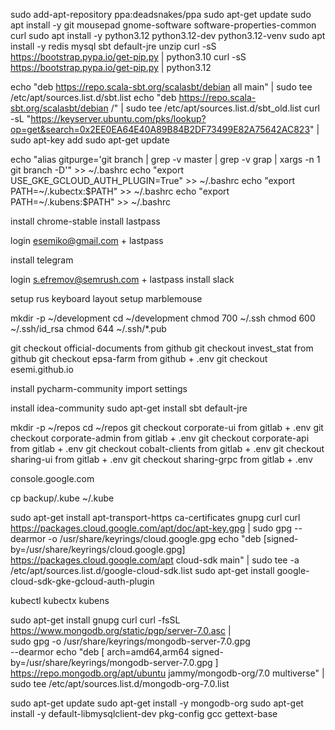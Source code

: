 
sudo add-apt-repository ppa:deadsnakes/ppa
sudo apt-get update
sudo apt install -y git mousepad gnome-software software-properties-common curl
sudo apt install -y python3.12 python3.12-dev python3.12-venv
sudo apt install -y redis mysql sbt default-jre unzip
curl -sS https://bootstrap.pypa.io/get-pip.py | python3.10
curl -sS https://bootstrap.pypa.io/get-pip.py | python3.12

echo "deb https://repo.scala-sbt.org/scalasbt/debian all main" | sudo tee /etc/apt/sources.list.d/sbt.list
echo "deb https://repo.scala-sbt.org/scalasbt/debian /" | sudo tee /etc/apt/sources.list.d/sbt_old.list
curl -sL "https://keyserver.ubuntu.com/pks/lookup?op=get&search=0x2EE0EA64E40A89B84B2DF73499E82A75642AC823" | sudo apt-key add
sudo apt-get update


echo "alias gitpurge='git branch | grep -v master | grep -v grap | xargs -n 1 git branch -D'" >> ~/.bashrc
echo "export USE_GKE_GCLOUD_AUTH_PLUGIN=True" >> ~/.bashrc
echo "export PATH=~/.kubectx:$PATH" >> ~/.bashrc
echo "export PATH=~/.kubens:$PATH" >> ~/.bashrc

install chrome-stable
install lastpass

login esemiko@gmail.com + lastpass

install telegram

login s.efremov@semrush.com + lastpass
install slack

setup rus keyboard layout
setup marblemouse

mkdir -p ~/development
cd  ~/development
chmod 700 ~/.ssh
chmod 600 ~/.ssh/id_rsa
chmod 644 ~/.ssh/*.pub

git checkout official-documents from github
git checkout invest_stat from github
git checkout epsa-farm from github + .env
git checkout esemi.github.io


install pycharm-community
import settings

install idea-community
sudo apt-get install sbt default-jre

mkdir -p ~/repos
cd ~/repos
git checkout corporate-ui from gitlab + .env
git checkout corporate-admin from gitlab + .env
git checkout corporate-api from gitlab + .env
git checkout cobalt-clients from gitlab + .env
git checkout sharing-ui from gitlab + .env
git checkout sharing-grpc from gitlab + .env

console.google.com

cp backup/.kube ~/.kube


sudo apt-get install apt-transport-https ca-certificates gnupg curl
curl https://packages.cloud.google.com/apt/doc/apt-key.gpg | sudo gpg --dearmor -o /usr/share/keyrings/cloud.google.gpg
echo "deb [signed-by=/usr/share/keyrings/cloud.google.gpg] https://packages.cloud.google.com/apt cloud-sdk main" | sudo tee -a /etc/apt/sources.list.d/google-cloud-sdk.list
sudo apt-get install google-cloud-sdk-gke-gcloud-auth-plugin

kubectl
kubectx
kubens


sudo apt-get install gnupg curl
curl -fsSL https://www.mongodb.org/static/pgp/server-7.0.asc | \
   sudo gpg -o /usr/share/keyrings/mongodb-server-7.0.gpg \
   --dearmor
echo "deb [ arch=amd64,arm64 signed-by=/usr/share/keyrings/mongodb-server-7.0.gpg ] https://repo.mongodb.org/apt/ubuntu jammy/mongodb-org/7.0 multiverse" | sudo tee /etc/apt/sources.list.d/mongodb-org-7.0.list

sudo apt-get update
sudo apt-get install -y mongodb-org
sudo apt-get install -y default-libmysqlclient-dev pkg-config gcc gettext-base

